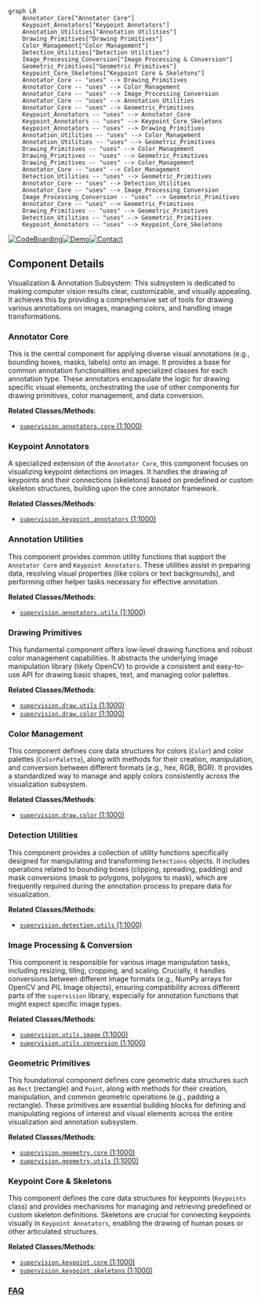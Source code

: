 ```mermaid
graph LR
    Annotator_Core["Annotator Core"]
    Keypoint_Annotators["Keypoint Annotators"]
    Annotation_Utilities["Annotation Utilities"]
    Drawing_Primitives["Drawing Primitives"]
    Color_Management["Color Management"]
    Detection_Utilities["Detection Utilities"]
    Image_Processing_Conversion["Image Processing & Conversion"]
    Geometric_Primitives["Geometric Primitives"]
    Keypoint_Core_Skeletons["Keypoint Core & Skeletons"]
    Annotator_Core -- "uses" --> Drawing_Primitives
    Annotator_Core -- "uses" --> Color_Management
    Annotator_Core -- "uses" --> Image_Processing_Conversion
    Annotator_Core -- "uses" --> Annotation_Utilities
    Annotator_Core -- "uses" --> Geometric_Primitives
    Keypoint_Annotators -- "uses" --> Annotator_Core
    Keypoint_Annotators -- "uses" --> Keypoint_Core_Skeletons
    Keypoint_Annotators -- "uses" --> Drawing_Primitives
    Annotation_Utilities -- "uses" --> Color_Management
    Annotation_Utilities -- "uses" --> Geometric_Primitives
    Drawing_Primitives -- "uses" --> Color_Management
    Drawing_Primitives -- "uses" --> Geometric_Primitives
    Drawing_Primitives -- "uses" --> Color_Management
    Annotator_Core -- "uses" --> Color_Management
    Detection_Utilities -- "uses" --> Geometric_Primitives
    Annotator_Core -- "uses" --> Detection_Utilities
    Annotator_Core -- "uses" --> Image_Processing_Conversion
    Image_Processing_Conversion -- "uses" --> Geometric_Primitives
    Annotator_Core -- "uses" --> Geometric_Primitives
    Drawing_Primitives -- "uses" --> Geometric_Primitives
    Detection_Utilities -- "uses" --> Geometric_Primitives
    Keypoint_Annotators -- "uses" --> Keypoint_Core_Skeletons
```
[![CodeBoarding](https://img.shields.io/badge/Generated%20by-CodeBoarding-9cf?style=flat-square)](https://github.com/CodeBoarding/GeneratedOnBoardings)[![Demo](https://img.shields.io/badge/Try%20our-Demo-blue?style=flat-square)](https://www.codeboarding.org/demo)[![Contact](https://img.shields.io/badge/Contact%20us%20-%20contact@codeboarding.org-lightgrey?style=flat-square)](mailto:contact@codeboarding.org)

## Component Details

Visualization & Annotation Subsystem: This subsystem is dedicated to making computer vision results clear, customizable, and visually appealing. It achieves this by providing a comprehensive set of tools for drawing various annotations on images, managing colors, and handling image transformations.

### Annotator Core
This is the central component for applying diverse visual annotations (e.g., bounding boxes, masks, labels) onto an image. It provides a base for common annotation functionalities and specialized classes for each annotation type. These annotators encapsulate the logic for drawing specific visual elements, orchestrating the use of other components for drawing primitives, color management, and data conversion.


**Related Classes/Methods**:

- <a href="https://github.com/roboflow/supervision/blob/master/supervision/annotators/core.py#L1-L1000" target="_blank" rel="noopener noreferrer">`supervision.annotators.core` (1:1000)</a>


### Keypoint Annotators
A specialized extension of the `Annotator Core`, this component focuses on visualizing keypoint detections on images. It handles the drawing of keypoints and their connections (skeletons) based on predefined or custom skeleton structures, building upon the core annotator framework.


**Related Classes/Methods**:

- <a href="https://github.com/roboflow/supervision/blob/master/supervision/keypoint/annotators.py#L1-L1000" target="_blank" rel="noopener noreferrer">`supervision.keypoint.annotators` (1:1000)</a>


### Annotation Utilities
This component provides common utility functions that support the `Annotator Core` and `Keypoint Annotators`. These utilities assist in preparing data, resolving visual properties (like colors or text backgrounds), and performing other helper tasks necessary for effective annotation.


**Related Classes/Methods**:

- <a href="https://github.com/roboflow/supervision/blob/master/supervision/annotators/utils.py#L1-L1000" target="_blank" rel="noopener noreferrer">`supervision.annotators.utils` (1:1000)</a>


### Drawing Primitives
This fundamental component offers low-level drawing functions and robust color management capabilities. It abstracts the underlying image manipulation library (likely OpenCV) to provide a consistent and easy-to-use API for drawing basic shapes, text, and managing color palettes.


**Related Classes/Methods**:

- <a href="https://github.com/roboflow/supervision/blob/master/supervision/draw/utils.py#L1-L1000" target="_blank" rel="noopener noreferrer">`supervision.draw.utils` (1:1000)</a>
- <a href="https://github.com/roboflow/supervision/blob/master/supervision/draw/color.py#L1-L1000" target="_blank" rel="noopener noreferrer">`supervision.draw.color` (1:1000)</a>


### Color Management
This component defines core data structures for colors (`Color`) and color palettes (`ColorPalette`), along with methods for their creation, manipulation, and conversion between different formats (e.g., hex, RGB, BGR). It provides a standardized way to manage and apply colors consistently across the visualization subsystem.


**Related Classes/Methods**:

- <a href="https://github.com/roboflow/supervision/blob/master/supervision/draw/color.py#L1-L1000" target="_blank" rel="noopener noreferrer">`supervision.draw.color` (1:1000)</a>


### Detection Utilities
This component provides a collection of utility functions specifically designed for manipulating and transforming `Detections` objects. It includes operations related to bounding boxes (clipping, spreading, padding) and mask conversions (mask to polygons, polygons to mask), which are frequently required during the annotation process to prepare data for visualization.


**Related Classes/Methods**:

- <a href="https://github.com/roboflow/supervision/blob/master/supervision/detection/utils.py#L1-L1000" target="_blank" rel="noopener noreferrer">`supervision.detection.utils` (1:1000)</a>


### Image Processing & Conversion
This component is responsible for various image manipulation tasks, including resizing, tiling, cropping, and scaling. Crucially, it handles conversions between different image formats (e.g., NumPy arrays for OpenCV and PIL Image objects), ensuring compatibility across different parts of the `supervision` library, especially for annotation functions that might expect specific image types.


**Related Classes/Methods**:

- <a href="https://github.com/roboflow/supervision/blob/master/supervision/utils/image.py#L1-L1000" target="_blank" rel="noopener noreferrer">`supervision.utils.image` (1:1000)</a>
- <a href="https://github.com/roboflow/supervision/blob/master/supervision/utils/conversion.py#L1-L1000" target="_blank" rel="noopener noreferrer">`supervision.utils.conversion` (1:1000)</a>


### Geometric Primitives
This foundational component defines core geometric data structures such as `Rect` (rectangle) and `Point`, along with methods for their creation, manipulation, and common geometric operations (e.g., padding a rectangle). These primitives are essential building blocks for defining and manipulating regions of interest and visual elements across the entire visualization and annotation subsystem.


**Related Classes/Methods**:

- <a href="https://github.com/roboflow/supervision/blob/master/supervision/geometry/core.py#L1-L1000" target="_blank" rel="noopener noreferrer">`supervision.geometry.core` (1:1000)</a>
- <a href="https://github.com/roboflow/supervision/blob/master/supervision/geometry/utils.py#L1-L1000" target="_blank" rel="noopener noreferrer">`supervision.geometry.utils` (1:1000)</a>


### Keypoint Core & Skeletons
This component defines the core data structures for keypoints (`Keypoints` class) and provides mechanisms for managing and retrieving predefined or custom skeleton definitions. Skeletons are crucial for connecting keypoints visually in `Keypoint Annotators`, enabling the drawing of human poses or other articulated structures.


**Related Classes/Methods**:

- <a href="https://github.com/roboflow/supervision/blob/master/supervision/keypoint/core.py#L1-L1000" target="_blank" rel="noopener noreferrer">`supervision.keypoint.core` (1:1000)</a>
- <a href="https://github.com/roboflow/supervision/blob/master/supervision/keypoint/skeletons.py#L1-L1000" target="_blank" rel="noopener noreferrer">`supervision.keypoint.skeletons` (1:1000)</a>




### [FAQ](https://github.com/CodeBoarding/GeneratedOnBoardings/tree/main?tab=readme-ov-file#faq)